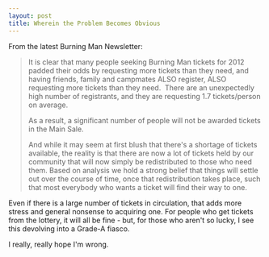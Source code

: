 ```yaml
---
layout: post
title: Wherein the Problem Becomes Obvious
---
```


From the latest Burning Man Newsletter:

>It is clear that many people seeking Burning Man tickets for 2012 padded their odds by requesting more tickets than they need, and having friends, family and campmates ALSO register, ALSO requesting more tickets than they need.  There are an unexpectedly high number of registrants, and they are requesting 1.7 tickets/person on average.
>
>As a result, a significant number of people will not be awarded tickets in the Main Sale.
>
>And while it may seem at first blush that there's a shortage of tickets available, the reality is that there are now a lot of tickets held by our community that will now simply be redistributed to those who need them. Based on analysis we hold a strong belief that things will settle out over the course of time, once that redistribution takes place, such that most everybody who wants a ticket will find their way to one.

Even if there is a large number of tickets in circulation, that adds more stress and general nonsense to acquiring one. For people who get tickets from the lottery, it will all be fine - but, for those who aren't so lucky, I see this devolving into a Grade-A fiasco.

I really, really hope I'm wrong.